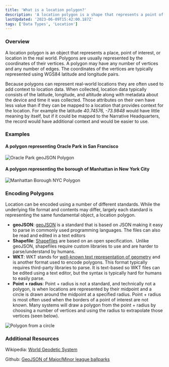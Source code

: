 ```yaml
---
title: 'What is a location polygon?'
description: 'A location polygon is a shape that represents a point of interest using geospatial coordinates.'
lastUpdated: '2023-06-09T15:42:00.187Z'
tags: ['Data Types', 'Location']
---
```

### Overview

A location polygon is an object that represents a place, point of interest, or location in the real world. Polygons are usually represented by the coordinates of their vertices. A polygon may have any number of vertices and any number of edges. The coordinates of the vertices are typically represented using WGS84 latitude and longitude pairs.

Because polygons can represent real-world locations they are often used to add context to location data. When collected, location data typically consists of the latitude, longitude, and altitude along with metadata about the device and time it was collected. Those attributes on their own have less value than if they can be mapped to a location that provides context for the location. For example the latitude _40.74576, -73.9848_ would have little meaning by itself, but if it could be mapped to the Narrative Headquarters, the record would have additional context and would be easier to use.

### Examples

#### A polygon representing Oracle Park in San Francisco

![Oracle Park geoJSON Polygon](https://solutions.narrative.io/hubfs/KB/Concepts/Screen%20Shot%202020-01-21%20at%209.15.18%20AM.png)

#### A polygon representing the borough of Manhattan in New York City

![Manhattan Borough NYC Polygon](https://solutions.narrative.io/hubfs/KB/Concepts/Screen%20Shot%202020-01-21%20at%209.27.14%20AM.png)

### Encoding Polygons

Location can be encoded using a number of different standards. While the underlying file format and contents may differ, largely each standard is representing the same fundamental object, a location polygon.

* **geoJSON**: [geoJSON](https://en.wikipedia.org/wiki/GeoJSON) is a standard that is based on JSON making it easy to parse in commonly used programming languages. The files can also be read and edited in a text editors
* **Shapefile**: [Shapefiles](https://en.wikipedia.org/wiki/Shapefile) are based on an open specification.  Unlike geoJSON, shapefiles require custom libraries to use and are harder to parse/understand by humans.
* **WKT**: WKT stands for [well-known text representation of geometry](https://en.wikipedia.org/wiki/Well-known_text_representation_of_geometry) and is another format used to encode polygons. This format typically requires third-party libraries to parse. It is text-based so WKT files can be edited using a text editor, but the syntax is typically hard for humans to easily parse.
* **Point + radius**: Point + radius is not a standard, and technically not a polygon, is when locations are represented by their midpoint and a circle is drawn around the midpoint at a specified radius. Point + radius is most often used when the borders of a point of interest are not known. Many systems will draw a polygon from the point + radius by choosing a number of vertices and using the radius to extrapolate those vertices (seen below).

![Polygon from a circle](https://solutions.narrative.io/hubfs/KB/Concepts/wZbsJ.png)

### Additional Resources

Wikipedia: [World Geodetic System](https://en.wikipedia.org/wiki/World_Geodetic_System)

Github: [GeoJSON of Major/Minor league ballparks](https://github.com/cageyjames/GeoJSON-Ballparks)
